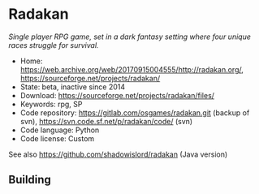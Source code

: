 # Radakan

_Single player RPG game, set in a dark fantasy setting where four unique races struggle for survival._

- Home: <https://web.archive.org/web/20170915004555/http://radakan.org/>, https://sourceforge.net/projects/radakan/
- State: beta, inactive since 2014
- Download: https://sourceforge.net/projects/radakan/files/
- Keywords: rpg, SP
- Code repository: https://gitlab.com/osgames/radakan.git (backup of svn), https://svn.code.sf.net/p/radakan/code/ (svn)
- Code language: Python
- Code license: Custom

See also https://github.com/shadowislord/radakan (Java version)

## Building
